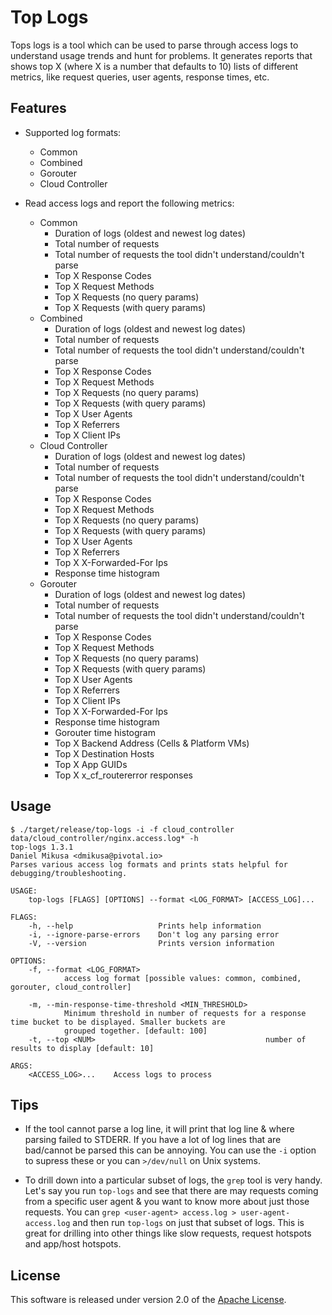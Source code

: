 # Top Logs

Tops logs is a tool which can be used to parse through access logs to understand usage trends and hunt for problems. It generates reports that shows top X (where X is a number that defaults to 10) lists of different metrics, like request queries, user agents, response times, etc.

## Features

* Supported log formats:
  - Common
  - Combined
  - Gorouter
  - Cloud Controller

* Read access logs and report the following metrics:
  - Common
    - Duration of logs (oldest and newest log dates)
    - Total number of requests
    - Total number of requests the tool didn't understand/couldn't parse
    - Top X Response Codes
    - Top X Request Methods
    - Top X Requests (no query params)
    - Top X Requests (with query params)
  - Combined
    - Duration of logs (oldest and newest log dates)
    - Total number of requests
    - Total number of requests the tool didn't understand/couldn't parse
    - Top X Response Codes
    - Top X Request Methods
    - Top X Requests (no query params)
    - Top X Requests (with query params)
    - Top X User Agents
    - Top X Referrers
    - Top X Client IPs
  - Cloud Controller
    - Duration of logs (oldest and newest log dates)
    - Total number of requests
    - Total number of requests the tool didn't understand/couldn't parse
    - Top X Response Codes
    - Top X Request Methods
    - Top X Requests (no query params)
    - Top X Requests (with query params)
    - Top X User Agents
    - Top X Referrers
    - Top X X-Forwarded-For Ips
    - Response time histogram
  - Gorouter
    - Duration of logs (oldest and newest log dates)
    - Total number of requests
    - Total number of requests the tool didn't understand/couldn't parse
    - Top X Response Codes
    - Top X Request Methods
    - Top X Requests (no query params)
    - Top X Requests (with query params)
    - Top X User Agents
    - Top X Referrers
    - Top X Client IPs
    - Top X X-Forwarded-For Ips
    - Response time histogram
    - Gorouter time histogram
    - Top X Backend Address (Cells & Platform VMs)
    - Top X Destination Hosts
    - Top X App GUIDs
    - Top X x_cf_routererror responses

## Usage

```
$ ./target/release/top-logs -i -f cloud_controller data/cloud_controller/nginx.access.log* -h
top-logs 1.3.1
Daniel Mikusa <dmikusa@pivotal.io>
Parses various access log formats and prints stats helpful for debugging/troubleshooting.

USAGE:
    top-logs [FLAGS] [OPTIONS] --format <LOG_FORMAT> [ACCESS_LOG]...

FLAGS:
    -h, --help                   Prints help information
    -i, --ignore-parse-errors    Don't log any parsing error
    -V, --version                Prints version information

OPTIONS:
    -f, --format <LOG_FORMAT>
            access log format [possible values: common, combined, gorouter, cloud_controller]

    -m, --min-response-time-threshold <MIN_THRESHOLD>
            Minimum threshold in number of requests for a response time bucket to be displayed. Smaller buckets are
            grouped together. [default: 100]
    -t, --top <NUM>                                      number of results to display [default: 10]

ARGS:
    <ACCESS_LOG>...    Access logs to process
```

## Tips

- If the tool cannot parse a log line, it will print that log line & where parsing failed to STDERR. If you have a lot of log lines that are bad/cannot be parsed this can be annoying. You can use the `-i` option to supress these or you can `>/dev/null` on Unix systems.

- To drill down into a particular subset of logs, the `grep` tool is very handy. Let's say you run `top-logs` and see that there are may requests coming from a specific user agent & you want to know more about just those requests. You can `grep <user-agent> access.log > user-agent-access.log` and then run `top-logs` on just that subset of logs. This is great for drilling into other things like slow requests, request hotspots and app/host hotspots.

## License

This software is released under version 2.0 of the [Apache License](http://www.apache.org/licenses/LICENSE-2.0).
